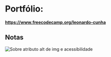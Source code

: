 # Portfólio: 
**https://www.freecodecamp.org/leonardo-cunha**

## Notas

![Sobre atributo alt de img e acessibilidade]('/misc/alt_acessibilidade.png')